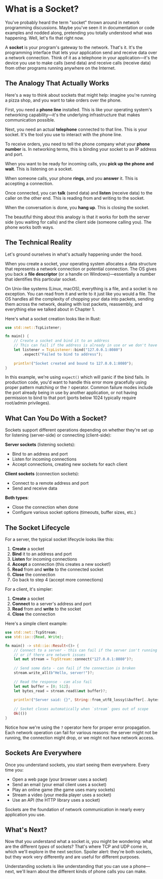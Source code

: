# What is a Socket?

You've probably heard the term "socket" thrown around in network programming discussions. Maybe you've seen it in documentation or code examples and nodded along, pretending you totally understood what was happening. Well, let's fix that right now.

A **socket** is your program's gateway to the network. That's it. It's the programming interface that lets your application send and receive data over a network connection. Think of it as a telephone in your application—it's the device you use to make calls (send data) and receive calls (receive data) from other programs running anywhere on the Internet.

## The Analogy That Actually Works

Here's a way to think about sockets that might help: imagine you're running a pizza shop, and you want to take orders over the phone.

First, you need a **phone line** installed. This is like your operating system's networking capability—it's the underlying infrastructure that makes communication possible.

Next, you need an actual **telephone** connected to that line. This is your socket. It's the tool you use to interact with the phone line.

To receive orders, you need to tell the phone company what your **phone number** is. In networking terms, this is binding your socket to an IP address and port.

When you want to be ready for incoming calls, you **pick up the phone and wait**. This is listening on a socket.

When someone calls, your phone **rings**, and you **answer** it. This is accepting a connection.

Once connected, you can **talk** (send data) and **listen** (receive data) to the caller on the other end. This is reading from and writing to the socket.

When the conversation is done, you **hang up**. This is closing the socket.

The beautiful thing about this analogy is that it works for both the server side (you waiting for calls) and the client side (someone calling you). The phone works both ways.

## The Technical Reality

Let's ground ourselves in what's actually happening under the hood.

When you create a socket, your operating system allocates a data structure that represents a network connection or potential connection. The OS gives you back a **file descriptor** (or a handle on Windows)—essentially a number that identifies this particular socket.

On Unix-like systems (Linux, macOS), everything is a file, and a socket is no exception. You can read from it and write to it just like you would a file. The OS handles all the complexity of chopping your data into packets, sending them across the network, dealing with lost packets, reassembly, and everything else we talked about in Chapter 1.

Here's what a socket creation looks like in Rust:

```rust
use std::net::TcpListener;

fn main() {
    // Create a socket and bind it to an address
    // This can fail if the address is already in use or we don't have permissions
    let listener = TcpListener::bind("127.0.0.1:8080")
        .expect("Failed to bind to address");
    
    println!("Socket created and bound to 127.0.0.1:8080");
}
```

In this example, we're using `expect()` which will panic if the bind fails. In production code, you'd want to handle this error more gracefully using proper pattern matching or the `?` operator. Common failure modes include the port already being in use by another application, or not having permission to bind to that port (ports below 1024 typically require root/admin privileges).

## What Can You Do With a Socket?

Sockets support different operations depending on whether they're set up for listening (server-side) or connecting (client-side):

**Server sockets** (listening sockets):
- Bind to an address and port
- Listen for incoming connections
- Accept connections, creating new sockets for each client

**Client sockets** (connection sockets):
- Connect to a remote address and port
- Send and receive data

**Both types**:
- Close the connection when done
- Configure various socket options (timeouts, buffer sizes, etc.)

## The Socket Lifecycle

For a server, the typical socket lifecycle looks like this:

1. **Create** a socket
2. **Bind** it to an address and port
3. **Listen** for incoming connections
4. **Accept** a connection (this creates a new socket!)
5. **Read** from and **write** to the connected socket
6. **Close** the connection
7. Go back to step 4 (accept more connections)

For a client, it's simpler:

1. **Create** a socket
2. **Connect** to a server's address and port
3. **Read** from and **write** to the socket
4. **Close** the connection

Here's a simple client example:

```rust
use std::net::TcpStream;
use std::io::{Read, Write};

fn main() -> std::io::Result<()> {
    // Connect to a server - this can fail if the server isn't running
    // or if there are network issues
    let mut stream = TcpStream::connect("127.0.0.1:8080")?;
    
    // Send some data - can fail if the connection is broken
    stream.write_all(b"Hello, server!")?;
    
    // Read the response - can also fail
    let mut buffer = [0; 512];
    let bytes_read = stream.read(&mut buffer)?;
    
    println!("Server said: {}", String::from_utf8_lossy(&buffer[..bytes_read]));
    
    // Socket closes automatically when `stream` goes out of scope
    Ok(())
}
```

Notice how we're using the `?` operator here for proper error propagation. Each network operation can fail for various reasons: the server might not be running, the connection might drop, or we might not have network access.

## Sockets Are Everywhere

Once you understand sockets, you start seeing them everywhere. Every time you:
- Open a web page (your browser uses a socket)
- Send an email (your email client uses a socket)
- Play an online game (the game uses many sockets)
- Stream a video (your media player uses a socket)
- Use an API (the HTTP library uses a socket)

Sockets are the foundation of network communication in nearly every application you use.

## What's Next?

Now that you understand what a socket *is*, you might be wondering: what are the different *types* of sockets? That's where TCP and UDP come in, which we'll explore in the next section. Spoiler alert: they're both sockets, but they work very differently and are useful for different purposes.

Understanding sockets is like understanding that you can use a phone—next, we'll learn about the different kinds of phone calls you can make.
